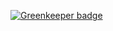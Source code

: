 
[![Greenkeeper badge](https://badges.greenkeeper.io/poalrom/poalrom.github.io.svg)](https://greenkeeper.io/)
